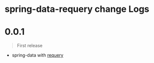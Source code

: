 # spring-data-requery change Logs

# 0.0.1

> First release

*   spring-data with [requery](http://requery.io)